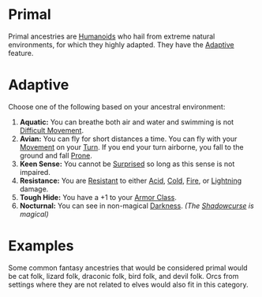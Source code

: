# Primal

Primal ancestries are [Humanoids](../../../Resources%20for%20GMs/Creatures/Creature%20Types/Humanoid.md) who hail from extreme natural environments, for which they highly adapted. They have the [Adaptive](#Adaptive) feature.

# Adaptive

Choose one of the following based on your ancestral environment:

1. **Aquatic:** You can breathe both air and water and swimming is not [Difficult Movement](../../../Game%20Procedures/Combat/Movement.md#Difficult%20Movement).
2. **Avian:** You can fly for short distances a time. You can fly with your [Movement](../../../Game%20Procedures/Combat/Movement.md) on your [Turn](../../../Game%20Procedures/Core%20Procedures/Turn.md). If you end your turn airborne, you fall to the ground and fall [Prone](../../../Game%20Procedures/Conditions/Prone.md).
3. **Keen Sense:** You cannot be [Surprised](../../../Game%20Procedures/Conditions/Surprised.md) so long as this sense is not impaired.
4. **Resistance:** You are [Resistant](../../../Game%20Procedures/Conditions/Resistant.md) to either [Acid](../../../Game%20Procedures/Combat/Damage%20Types/Acid.md), [Cold](../../../Game%20Procedures/Combat/Damage%20Types/Cold.md), [Fire](../../../Game%20Procedures/Combat/Damage%20Types/Fire.md), or [Lightning](../../../Game%20Procedures/Combat/Damage%20Types/Lightning.md) damage.
5. **Tough Hide:** You have a +1 to your [Armor Class](../../Derived%20Statistics/Armor%20Class.md).
6. **Nocturnal:** You can see in non-magical [Darkness](../../../Game%20Procedures/Hazards/Darkness.md). *(The [Shadowcurse](../../../Game%20Procedures/Hazards/Shadowcurse.md) is magical)*

# Examples

Some common fantasy ancestries that would be considered primal would be cat folk, lizard folk, draconic folk, bird folk, and devil folk. Orcs from settings where they are not related to elves would also fit in this category.
